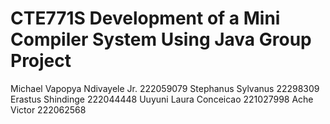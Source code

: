 # CTE771S Development of a Mini Compiler System Using Java Group Project

Michael Vapopya Ndivayele Jr. 222059079
Stephanus Sylvanus	22298309
Erastus Shindinge	222044448
Uuyuni Laura Conceicao	221027998
Ache Victor	222062568
